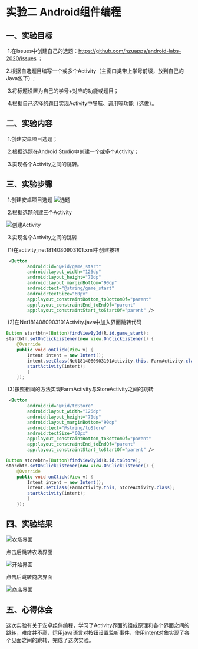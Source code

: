 # 实验二 Android组件编程



## 一、实验目标

​	1.在Issues中创建自己的选题：https://github.com/hzuapps/android-labs-2020/issues ；

​	2.根据自选题目编写一个或多个Activity（主窗口类带上学号前缀，放到自己的Java包下）;

​	3.将标题设置为自己的学号+对应的功能或题目；

​	4.根据自己选择的题目实现Activity中导航、调用等功能（选做）。

## 二、实验内容

​	1.创建安卓项目选题；

​	2.根据选题在Android Studio中创建一个或多个Activity；

​	3.实现各个Activity之间的跳转。

## 三、实验步骤

​	1.创建安卓项目选题	![选题](图片\选题.png)

​	2.根据选题创建三个Activity

![创建Activity](图片\创建Activity.png)

​	3.实现各个Activity之间的跳转

​		(1)在activity_net1814080903101.xml中创建按钮

```xml
 <Button
        android:id="@+id/game_start"
        android:layout_width="126dp"
        android:layout_height="70dp"
        android:layout_marginBottom="90dp"
        android:text="@string/game_start"
        android:textSize="60px"
        app:layout_constraintBottom_toBottomOf="parent"
        app:layout_constraintEnd_toEndOf="parent"
        app:layout_constraintStart_toStartOf="parent" />
```

​	(2)在Net1814080903101Activity.java中加入界面跳转代码

```java
Button startbtn=(Button)findViewById(R.id.game_start);
startbtn.setOnClickListener(new View.OnClickListener() {
	@Override
    public void onClick(View v) {
    	Intent intent = new Intent();
        intent.setClass(Net1814080903101Activity.this, FarmActivity.class);
        startActivity(intent);
        }
    });
```

​	(3)按照相同的方法实现FarmActivity与StoreActivity之间的跳转

```xml
 <Button
        android:id="@+id/toStore"
        android:layout_width="126dp"
        android:layout_height="70dp"
        android:layout_marginBottom="90dp"
        android:text="@string/toStore"
        android:textSize="60px"
        app:layout_constraintBottom_toBottomOf="parent"
        app:layout_constraintEnd_toEndOf="parent"
        app:layout_constraintStart_toStartOf="parent" />
```

```java
Button storebtn=(Button)findViewById(R.id.toStore);
storebtn.setOnClickListener(new View.OnClickListener() {
	@Override
    public void onClick(View v) {
    	Intent intent = new Intent();
        intent.setClass(FarmActivity.this, StoreActivity.class);
        startActivity(intent);
        }
    });
```



## 四、实验结果

![农场界面](图片\农场界面.png)

点击后跳转农场界面

![开始界面](图片\开始界面.png)

点击后跳转商店界面

![商店界面](图片\商店界面.png)

## 五、心得体会

​		这次实验有关于安卓组件编程，学习了Activity界面的组成原理和各个界面之间的跳转，难度并不高，运用java语言对按钮设置监听事件，使用intent对象实现了各个见面之间的跳转，完成了这次实验。